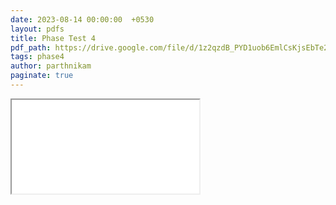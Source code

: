 ```yaml
---
date: 2023-08-14 00:00:00  +0530
layout: pdfs
title: Phase Test 4
pdf_path: https://drive.google.com/file/d/1z2qzdB_PYD1uob6EmlCsKjsEbTe2AIOu/preview?usp=drive_link
tags: phase4
author: parthnikam
paginate: true
---
```


<iframe class="embed-pdf" src="{{ page.pdf_path }}#toolbar=0" seamless="seamless" scrolling="no" style="overflow:hidden"></iframe>
